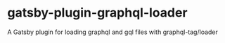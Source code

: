 # gatsby-plugin-graphql-loader
A Gatsby plugin for loading graphql and gql files with graphql-tag/loader
